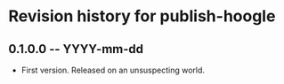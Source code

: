 # Revision history for publish-hoogle

## 0.1.0.0 -- YYYY-mm-dd

* First version. Released on an unsuspecting world.
